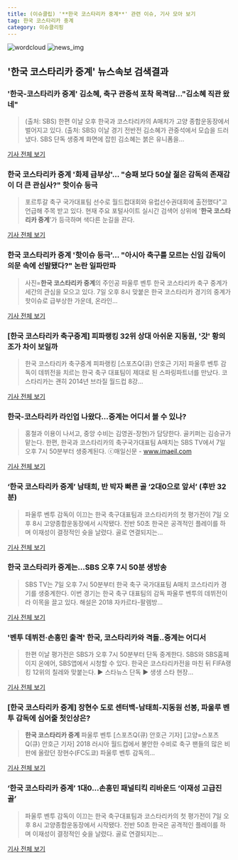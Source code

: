 ```yaml
---
title: (이슈클립) '**한국 코스타리카 중계**' 관련 이슈, 기사 모아 보기
tag: 한국 코스타리카 중계
category: 이슈클리핑
---
```

![wordcloud](https://s3.ap-northeast-2.amazonaws.com/lyrics101-wordcloud/2018-09-07-1536324246.png)
![news_img](https://user-images.githubusercontent.com/42597476/44507050-1206f400-a6e4-11e8-8d98-7ffbfebb353f.png)
## **'**한국 코스타리카 중계**'** 뉴스속보 검색결과
### '한국-코스타리카 중계' 김소혜, 축구 관중석 포착 목격담…"김소혜 직관 왔네"

>(출처: SBS) 한편 이날 오후 한국과 코스타리카의 A매치가 고양 종합운동장에서 벌어지고 있다.   (출처: SBS) 이날 경기 전반전 김소혜가 관중석에서 모습을 드러냈다. SBS 단독 생중계 화면에 잡힌 김소혜는 붉은 유니폼을...

<a href="http://www.newscj.com/news/articleView.html?idxno=553185" target="_blank">기사 전체 보기</a>

### **한국 코스타리카 중계** '화제 급부상'... "승패 보다 50살 젊은 감독의 존재감이 더 큰 관심사?" 핫이슈 등극

>포르투갈 축구 국가대표팀 선수로 월드컵대회와 유럽선수권대회에 출전했다"고 언급해 주목 받고 있다. 현재 주요 포털사이트 실시간 검색어 상위에 '**한국 코스타리카 중계**'가 등극하며 색다른 눈길을 끈다.

<a href="http://www.kns.tv/news/articleView.html?idxno=467983" target="_blank">기사 전체 보기</a>

### **한국 코스타리카 중계** '핫이슈 등극'... "아시아 축구를 모르는 신임 감독이 의문 속에 선발됐다?" 논란 일파만파

>사진=**한국 코스타리카 중계**의 주인공 파울루 벤투 한국 코스타리카 축구 중계가 세간의 관심을 모으고 있다. 7일 오후 8시 맞붙은 한국 코스타리카 경기의 중계가 핫이슈로 급부상한 가운데, 온라인...

<a href="http://www.siminilbo.co.kr/news/articleView.html?idxno=578851" target="_blank">기사 전체 보기</a>

### [한국 코스타리카 축구중계] 피파랭킹 32위 상대 아쉬운 지동원, '갓' 황의조가 차이 보일까

>한국 코스타리카 축구중계 피파랭킹 [스포츠Q(큐) 안호근 기자] 파울루 벤투 감독이 데뷔전을 치르는 한국 축구 대표팀이 제대로 된 스파링파트너를 만났다.  코스타리카는 괜히 2014년 브라질 월드컵 8강...

<a href="http://www.sportsq.co.kr/news/articleView.html?idxno=301897" target="_blank">기사 전체 보기</a>

### 한국-코스타리카 라인업 나왔다…중계는 어디서 볼 수 있나?

>홍철과 이용이 나서고, 중앙 수비는 김영권-장현)가 담당한다. 골키퍼는 김승규가 맡는다. 한편, 한국과 코스타리카의 축구국가대표팀 A매치는 SBS TV에서 7일 오후 7시 50분부터 생중계된다. ⓒ매일신문 - www.imaeil.com

<a href="http://news.imaeil.com/Football/2018090719362896848" target="_blank">기사 전체 보기</a>

### ‘**한국 코스타리카 중계**’ 남태희, 반 박자 빠른 골 ‘2대0으로 앞서’ (후반 32분)

>파울루 벤투 감독이 이끄는 한국 축구대표팀과 코스타리카의 첫 평가전이 7일 오후 8시 고양종합운동장에서 시작됐다. 전반 50초 한국은 공격적인 플레이를 하며 이재성이 결정적인 슛을 날렸다. 골로 연결되지는...

<a href="http://www.kookje.co.kr/news2011/asp/newsbody.asp?code=0600&key=20180907.99099003103" target="_blank">기사 전체 보기</a>

### **한국 코스타리카 중계**는…SBS 오후 7시 50분 생방송

>  SBS TV는 7일 오후 7시 50분부터 한국 축구 국가대표팀 A매치 코스타리카 경기를 생중계한다. 이번 경기는 한국 축구 대표팀의 감독 파울루 벤투의 데뷔전이라 이목을 끌고 있다. 해설은 2018 자카르타-팔렘방...

<a href="http://www.segye.com/content/html/2018/09/07/20180907005004.html?OutUrl=naver" target="_blank">기사 전체 보기</a>

### '벤투 데뷔전·손흥민 출격' 한국, 코스타리카와 격돌..중계는 어디서

>한편 이날 평가전은 SBS가 오후 7시 50분부터 단독 중계한다. SBS와 SBS홈페이지 온에어, SBS앱에서 시청할 수 있다. 한국은 코스타리카전을 마친 뒤 FIFA랭킹 12위의 칠레와 맞붙는다. ▶ 스타뉴스 단독 ▶ 생생 스타 현장...

<a href="http://star.mt.co.kr/stview.php?no=2018090714034435185" target="_blank">기사 전체 보기</a>

### [**한국 코스타리카 중계**] 장현수 도로 센터백-남태희-지동원 선봉, 파울루 벤투 감독에 심어줄 첫인상은?

>**한국 코스타리카 중계** 파울루 벤투 [스포츠Q(큐) 안호근 기자] [고양=스포츠Q(큐) 안호근 기자] 2018 러시아 월드컵에서 불안한 수비로 축구 팬들의 많은 비판에 올랐던 장현수(FC도쿄) 파울루 벤투 감독의...

<a href="http://www.sportsq.co.kr/news/articleView.html?idxno=301892" target="_blank">기사 전체 보기</a>

### ‘**한국 코스타리카 중계**’ 1대0…손흥민 패널티킥 리바운드 ‘이재성 고급진 골’

>파울루 벤투 감독이 이끄는 한국 축구대표팀과 코스타리카의 첫 평가전이 7일 오후 8시 고양종합운동장에서 시작됐다. 전반 50초 한국은 공격적인 플레이를 하며 이재성이 결정적인 슛을 날렸다. 골로 연결되지는...

<a href="http://www.kookje.co.kr/news2011/asp/newsbody.asp?code=0600&key=20180907.99099003093" target="_blank">기사 전체 보기</a>


